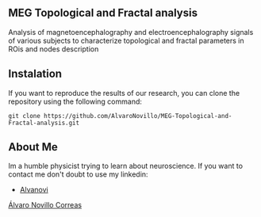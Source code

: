 ## MEG Topological and Fractal analysis

Analysis of magnetoencephalography and electroencephalography signals of various subjects to characterize topological and fractal parameters in ROis and nodes description

## Instalation

If you want to reproduce the results of our research, you can clone the repository using the following command:

    git clone https://github.com/AlvaroNovillo/MEG-Topological-and-Fractal-analysis.git

## About Me

Im a humble physicist trying to learn about neuroscience. If you want to contact me don't doubt to use my linkedin:
* [Alvanovi](https://www.linkedin.com/in/%C3%A1lvaro-novillo-correas-1b4452226)
<div class="badge-base LI-profile-badge" data-locale="es_ES" data-size="medium" data-theme="dark" data-type="VERTICAL" data-vanity="álvaro-novillo-correas-1b4452226" data-version="v1"><a class="badge-base__link LI-simple-link" href="https://es.linkedin.com/in/%C3%A1lvaro-novillo-correas-1b4452226?trk=profile-badge">Álvaro Novillo Correas</a></div>
              
